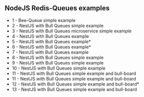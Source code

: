 ## NodeJS Redis-Queues examples

- 1 - Bee-Queue simple example
- 2 - NestJS with Bull Queues simple example
- 3 - NestJS with Bull Queues microservice simple example
- 4 - NestJS with Bull Queues example
- 5 - NestJS with Bull Queues example\*
- 6 - NestJS with Bull Queues example\*
- 7 - NestJS with Bull Queues example
- 8 - NestJS with Bull Queues simple example
- 9 - NestJS with Bull Queues simple example
- 10 - NestJS with Bull Queues simple example
- 11 - NestJS with Bull Queues simple example and bull-board
- 11 - NestJS with Bull Queues simple example and bull-board
- 12 - NestJS with Bull Queues simple example and bull-board\*
- 13 - NestJS with Bull Queues simple example and bull-board
